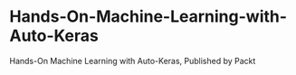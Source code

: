 # Hands-On-Machine-Learning-with-Auto-Keras
Hands-On Machine Learning with Auto-Keras, Published by Packt
